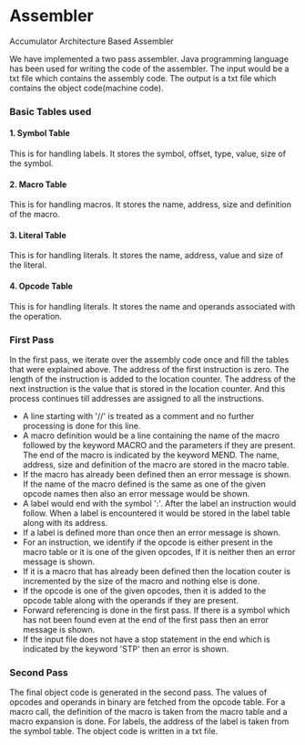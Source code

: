 # Assembler
Accumulator Architecture Based Assembler

We have implemented a two pass assembler. Java programming language has been used for writing the code of the assembler. The input would be a txt file which contains the assembly code. The output is a txt file which contains the object code(machine code).

 ### Basic Tables used
 #### 1. Symbol Table
 This is for handling labels. It stores the symbol, offset, type, value, size of the symbol. 
 #### 2. Macro Table
 This is for handling macros. It stores the name, address, size and definition of the macro. 
 #### 3. Literal Table
 This is for handling literals. It stores the name, address, value and size of the literal.
 #### 4. Opcode Table
 This is for handling literals. It stores the name and operands associated with the operation.

 ### First Pass
In the first pass, we iterate over the assembly code once and fill the tables that were explained above. The address of the first instruction is zero. The length of the instruction is added to the location counter. The address of the next instruction is the value that is stored in the location counter. And this process continues till addresses are assigned to all the instructions. 
* A line starting with '//' is treated as a comment and no further processing is done for this line. 
* A macro definition would be a line containing the name of the macro followed by the keyword MACRO and the parameters if they are present. The end of the macro is indicated by the keyword MEND. The name, address, size and definition of the macro are stored in the macro table. 
* If the macro has already been defined then an error message is shown. If the name of the macro defined is the same as one of the given opcode names then also an error message would be shown.
* A label would end with the symbol ':'. After the label an instruction would follow. When a label is encountered it would be stored in the label table along with its address.
* If a label is defined more than once then an error message is shown.
* For an instruction, we identify if the opcode is either present in the macro table or it is one of the given opcodes, If it is neither then an error message is shown. 
* If it is a macro that has already been defined then the location couter is incremented by the size of the macro and nothing else is done. 
* If the opcode is one of the given opcodes, then it is added to the opcode table along with the operands if they are present.
* Forward referencing is done in the first pass. If there is a symbol which has not been found even at the end of the first pass then an error message is shown. 
* If the input file does not have a stop statement in the end which is indicated by the keyword 'STP' then an error is shown.

### Second Pass
The final object code is generated in the second pass. The values of opcodes and operands in binary are fetched from the opcode table. For a macro call, the definition of the macro is taken from the macro table and a macro expansion is done. For labels, the address of the label is taken from the symbol table. The object code is written in a txt file. 
